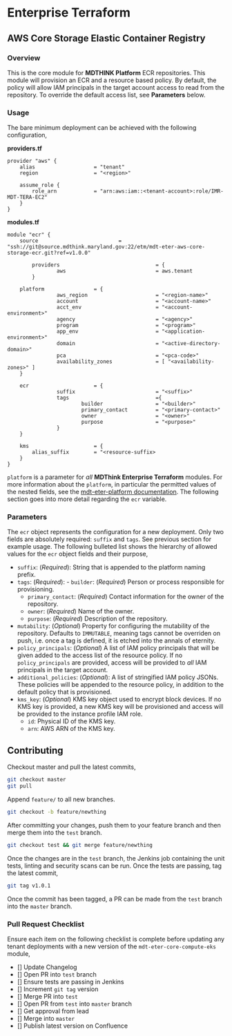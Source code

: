 # Enterprise Terraform 
## AWS Core Storage Elastic Container Registry
### Overview

This is the core module for **MDTHINK Platform** ECR repositories. This module will provision an ECR and a resource based policy. By default, the policy will allow IAM principals in the target account access to read from the repository. To override the default access list, see **Parameters** below.

### Usage

The bare minimum deployment can be achieved with the following configuration,

**providers.tf**

```hcl
provider "aws" {
	alias 					= "tenant"
	region					= "<region>"

	assume_role {
		role_arn 			= "arn:aws:iam::<tenant-account>:role/IMR-MDT-TERA-EC2"
	}
}
```

**modules.tf**

```hcl
module "ecr" {
	source          		        = "ssh://git@source.mdthink.maryland.gov:22/etm/mdt-eter-aws-core-storage-ecr.git?ref=v1.0.0"
	
        providers                               = {
                aws                             = aws.tenant
        }

	platform				= {
                aws_region                      = "<region-name>"
                account                         = "<account-name>"
                acct_env                        = "<account-environment>"
                agency                          = "<agency>"
                program                         = "<program>"
                app_env                         = "<application-environment>"
                domain                          = "<active-directory-domain>"
                pca                             = "<pca-code>"
                availability_zones              = [ "<availability-zones>" ]
	}

	ecr				        = {
                suffix                          = "<suffix>"
                tags                            ={
                        builder                 = "<builder>"
                        primary_contact         = "<primary-contact>"
                        owner                   = "<owner>"
                        purpose                 = "<purpose>"
                }
	}
        
	kms						= {
		alias_suffix		= "<resource-suffix> 
	}
}
```

`platform` is a parameter for *all* **MDThink Enterprise Terraform** modules. For more information about the `platform`, in particular the permitted values of the nested fields, see the [mdt-eter-platform documentation](https://source.mdthink.maryland.gov/projects/etm/repos/mdt-eter-platform/browse). The following section goes into more detail regarding the `ecr` variable.

### Parameters

The `ecr` object represents the configuration for a new deployment. Only two fields are absolutely required: `suffix` and `tags`. See previous section for example usage. The following bulleted list shows the hierarchy of allowed values for the `ecr` object fields and their purpose,

- `suffix`: (*Required*): String that is appended to the platform naming prefix.
- `tags`: (*Required*):
        - `builder`: (*Required*) Person or process responsible for provisioning.
	- `primary_contact`: (*Required*) Contact information for the owner of the repository.
	- `owner`: (*Required*) Name of the owner.
	- `purpose`: (*Required*) Description of the repository.
- `mutability`: (*Optional*) Property for configuring the mutability of the repository. Defaults to `IMMUTABLE`, meaning tags cannot be overriden on push, i.e. once a tag is defined, it is etched into the annals of eternity.
- `policy_principals`: (*Optional*) A list of IAM policy principals that will be given added to the access list of the resource policy. If no `policy_principals` are provided, access will be provided to *all* IAM principals in the target account.
- `additional_policies`: (*Optional*): A list of stringified IAM policy JSONs. These policies will be appended to the resource policy, in addition to the default policy that is provisioned.
- `kms_key`: (*Optional*) KMS key object used to encrypt block devices. If no KMS key is provided, a new KMS key will be provisioned and access will be provided to the instance profile IAM role.
	- `id`: Physical ID of the KMS key.
	- `arn`: AWS ARN of the KMS key.

## Contributing

Checkout master and pull the latest commits,

```bash
git checkout master
git pull
```

Append ``feature/`` to all new branches.

```bash
git checkout -b feature/newthing
```

After committing your changes, push them to your feature branch and then merge them into the `test` branch. 

```bash
git checkout test && git merge feature/newthing
```

Once the changes are in the `test` branch, the Jenkins job containing the unit tests, linting and security scans can be run. Once the tests are passing, tag the latest commit,

```bash
git tag v1.0.1
```

Once the commit has been tagged, a PR can be made from the `test` branch into the `master` branch.

### Pull Request Checklist

Ensure each item on the following checklist is complete before updating any tenant deployments with a new version of the ``mdt-eter-core-compute-eks`` module,

- [] Update Changelog
- [] Open PR into `test` branch
- [] Ensure tests are passing in Jenkins
- [] Increment `git tag` version
- [] Merge PR into `test`
- [] Open PR from `test` into `master` branch
- [] Get approval from lead
- [] Merge into `master`
- [] Publish latest version on Confluence
